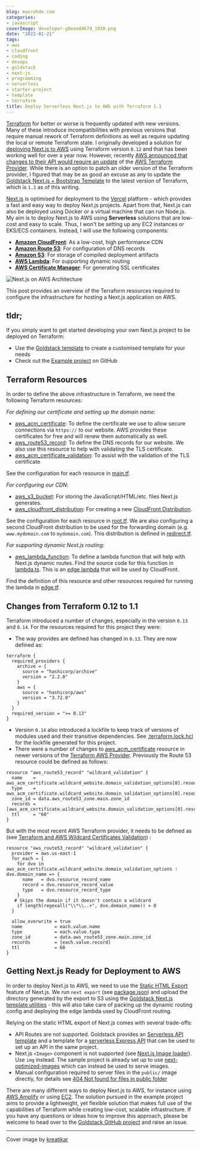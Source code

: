 ```yaml
---
blog: maxrohde.com
categories:
- javascript
coverImage: developer-g0eeed467d_1920.png
date: "2022-01-21"
tags:
- aws
- cloudfront
- coding
- devops
- goldstack
- next-js
- programming
- serverless
- starter-project
- template
- terraform
title: Deploy Serverless Next.js to AWS with Terraform 1.1
---
```


[Terraform](https://www.terraform.io/) for better or worse is frequently updated with new versions. Many of these introduce incompatibilities with previous versions that require manual rework of Terraform definitions as well as require updating the local or remote Terraform state. I originally developed a solution for [deploying Next.js to AWS](https://maxrohde.com/2021/01/30/deploy-next-js-to-aws/) using Terraform version `0.12` and that has been working well for over a year now. However, recently [AWS announced that changes to their API would require an update](https://github.com/goldstack/goldstack/issues/57) of the [AWS Terraform Provider](https://registry.terraform.io/providers/hashicorp/aws/latest/docs). While there is an option to patch an older version of the Terraform provider, I figured that may be as good an excuse as any to update the [Goldstack Next.js + Bootstrap Template](https://goldstack.party/templates/nextjs-bootstrap) to the latest version of Terraform, which is `1.1` as of this writing.

[Next.js](https://nextjs.org/) is optimised for deployment to the [Vercel](https://vercel.com/) platform - which provides a fast and easy way to deploy Next.js projects. Apart from that, Next.js can also be deployed using Docker or a virtual machine that can run Node.js. My aim is to deploy Next.js to AWS using **Serverless** solutions that are low-cost and easy to scale. Thus, I won't be setting up any EC2 instances or EKS/ECS containers. Instead, I will use the following components:

- [**Amazon CloudFront**](https://aws.amazon.com/cloudfront/): As a low-cost, high performance CDN
- [**Amazon Route 53**](https://aws.amazon.com/route53/): For configuration of DNS records
- [**Amazon S3**](https://aws.amazon.com/s3/): For storage of compiled deployment artifacts
- [**AWS Lambda**](https://aws.amazon.com/lambda/): For supporting dynamic routing
- [**AWS Certificate Manager**](https://aws.amazon.com/certificate-manager/): For generating SSL certificates

![Next.js on AWS Architecture](https://cdn.goldstack.party/img/202201/aws_next_js_architecture.svg)

This post provides an overview of the Terraform resources required to configure the infrastructure for hosting a Next.js application on AWS.

## tldr;

If you simply want to get started developing your own Next.js project to be deployed on Terraform:

- Use the [Goldstack template](https://goldstack.party/templates/nextjs-bootstrap) to create a customised template for your needs
- Check out the [Example project](https://github.com/mxro/nextjs_aws_terraform#readme) on GitHub

## Terraform Resources

In order to define the above infrastructure in Terraform, we need the following Terraform resources:

_For defining our certificate and setting up the domain name_:

- [aws_acm_certificate](https://registry.terraform.io/providers/hashicorp/aws/latest/docs/resources/acm_certificate): To define the certificate we use to allow secure connections via `https://` to our website. AWS provides these certificates for free and will renew them automatically as well.
- [aws_route53_record](https://registry.terraform.io/providers/hashicorp/aws/latest/docs/resources/route53_record): To define the DNS records for our website. We also use this resource to help with validating the TLS certificate.
- [aws_acm_certificate_validation](https://registry.terraform.io/providers/hashicorp/aws/latest/docs/resources/acm_certificate_validation): To assist with the validation of the TLS certificate

See the configuration for each resource in [main.tf](https://github.com/mxro/nextjs_aws_terraform/blob/master/packages/app-nextjs-bootstrap/infra/aws/main.tf).

_For configuring our CDN_:

- [aws_s3_bucket](https://registry.terraform.io/providers/hashicorp/aws/latest/docs/resources/s3_bucket): For storing the JavaScript/HTML/etc. files Next.js generates.
- [aws_cloudfront_distribution](https://registry.terraform.io/providers/hashicorp/aws/latest/docs/resources/cloudfront_distribution): For creating a new [CloudFront Distribution](https://docs.aws.amazon.com/AmazonCloudFront/latest/DeveloperGuide/distribution-working-with.html).

See the configuration for each resource in [root.tf](https://github.com/mxro/nextjs_aws_terraform/blob/master/packages/app-nextjs-bootstrap/infra/aws/root.tf). We are also configuring a second CloudFront distribution to be used for the forwarding domain (e.g. `www.mydomain.com` to `mydomain.com`). This distribution is defined in [redirect.tf](https://github.com/mxro/nextjs_aws_terraform/blob/master/packages/app-nextjs-bootstrap/infra/aws/redirect.tf).

_For supporting dynamic Next.js routing_:

- [aws_lambda_function](https://registry.terraform.io/providers/hashicorp/aws/latest/docs/resources/lambda_function): To define a lambda function that will help with Next.js dynamic routes. Find the source code for this function in [lambda.ts](https://github.com/mxro/nextjs_aws_terraform/blob/master/packages/app-nextjs-bootstrap/src/utils/routing/lambda.ts). This is an [edge lambda](https://aws.amazon.com/lambda/edge/) that will be used by CloudFront.

Find the definition of this resource and other resources required for running the lambda in [edge.tf](https://github.com/mxro/nextjs_aws_terraform/blob/master/packages/app-nextjs-bootstrap/infra/aws/edge.tf).

## Changes from Terraform 0.12 to 1.1

Terraform introduced a number of changes, especially in the version `0.13` and `0.14`. For the resources required for this project they were:

- The way provides are defined has changed in `0.13`. They are now defined as:

```hcl
terraform {
  required_providers {
    archive = {
      source = "hashicorp/archive"
      version = "2.2.0"
    }
    aws = {
      source = "hashicorp/aws"
      version = "3.72.0"
    }
  }
  required_version = ">= 0.13"
}
```

- Version `0.14` also introduced a lockfile to keep track of versions of modules used and their transitive dependencies. See [.terraform.lock.hcl](https://github.com/mxro/nextjs_aws_terraform/blob/master/packages/app-nextjs-bootstrap/infra/aws/.terraform.lock.hcl) for the lockfile generated for this project.
- There were a number of changes to [aws_acm_certificate](https://registry.terraform.io/providers/hashicorp/aws/latest/docs/resources/acm_certificate) resource in newer versions of the [Terraform AWS Provider](https://registry.terraform.io/providers/hashicorp/aws/latest). Previously the Route 53 resource could be defined as follows:

```hcl
resource "aws_route53_record" "wildcard_validation" {
  name    = aws_acm_certificate.wildcard_website.domain_validation_options[0].resource_record_name
  type    = aws_acm_certificate.wildcard_website.domain_validation_options[0].resource_record_type
  zone_id = data.aws_route53_zone.main.zone_id
  records = [aws_acm_certificate.wildcard_website.domain_validation_options[0].resource_record_value]
  ttl     = "60"
}
```

But with the most recent AWS Terraform provider, it needs to be defined as (see [Terraform and AWS Wildcard Certificates Validation](https://renehernandez.io/snippets/terraform-and-aws-wildcard-certificates-validation/)) :

```hcl
resource "aws_route53_record" "wildcard_validation" {
  provider = aws.us-east-1
  for_each = {
    for dvo in aws_acm_certificate.wildcard_website.domain_validation_options : dvo.domain_name => {
      name   = dvo.resource_record_name
      record = dvo.resource_record_value
      type   = dvo.resource_record_type
    }
   # Skips the domain if it doesn't contain a wildcard
    if length(regexall("\\*\\..+", dvo.domain_name)) > 0
  }

  allow_overwrite = true
  name            = each.value.name
  type            = each.value.type
  zone_id         = data.aws_route53_zone.main.zone_id
  records         = [each.value.record]
  ttl             = 60
}
```

## Getting Next.js Ready for Deployment to AWS

In order to deploy Next.js to AWS, we need to use the [Static HTML Export](https://nextjs.org/docs/advanced-features/static-html-export) feature of Next.js. We run `next export` (see [package.json](https://github.com/mxro/nextjs_aws_terraform/blob/master/packages/app-nextjs-bootstrap/package.json#L8)) and upload the directory generated by the export to S3 using the [Goldstack Next.js template utilities](https://www.npmjs.com/package/@goldstack/template-nextjs) - this will also take care of packing up the dynamic routing config and deploying the edge lambda used by CloudFront routing.

Relying on the static HTML export of Next.js comes with several trade-offs:

- API Routes are not supported. Goldstack provides an [Serverless API template](https://goldstack.party/templates/lambda-api) and a template for a [serverless Express API](https://goldstack.party/templates/express-lambda) that can be used to set up an API in the same project.
- Next.js `<Image>` component is not supported (see [Next.js Image loader](https://nextjs.org/docs/basic-features/image-optimization#loader)). Use `img` instead. The sample project is already set up to use [next-optimized-images](https://github.com/cyrilwanner/next-optimized-images) which can instead be used to serve images.
- Manual configuration required to server files in the `public/` image directly, for details see [404 Not found for files in public folder](https://docs.goldstack.party/docs/modules/app-nextjs#404-not-found-for-files-in-public-folder-1)

There are many different ways to deploy Next.js to AWS, for instance using [AWS Amplify](https://dev.to/aws/deploy-a-next-js-app-to-aws-amplify-3571) or using [EC2](https://medium.com/today-i-solved/how-to-deploy-next-js-on-aws-ec2-with-ssl-https-7980ec6fe8d3). The solution pursued in the example project aims to provide a lightweight, yet flexible solution that makes full use of the capabilities of Terraform while creating low-cost, scalable infrastructure. If you have any questions or ideas how to improve this approach, please be welcome to head over to the [Goldstack GitHub project](https://github.com/goldstack/goldstack#readme) and raise an issue.

---

Cover image by [kreatikar](https://pixabay.com/illustrations/developer-programmer-technology-3461405/)
